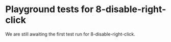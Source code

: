 # Playground tests for 8-disable-right-click
We are still awaiting the first test run for 8-disable-right-click.
